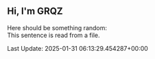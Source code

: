 ## Hi, I'm GRQZ
Here should be something random:  
This sentence is read from a file.


Last Update: 2025-01-31 06:13:29.454287+00:00
